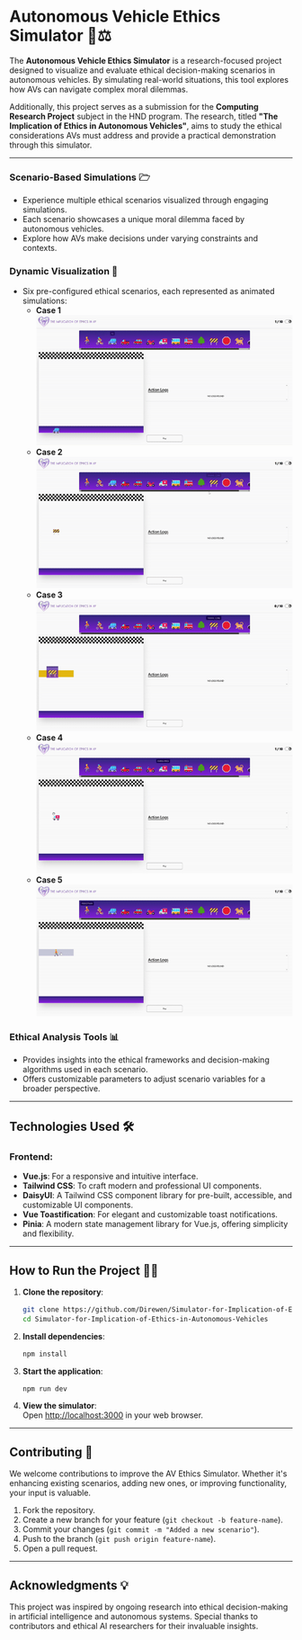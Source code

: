 # Autonomous Vehicle Ethics Simulator 🚗⚖️  

The **Autonomous Vehicle Ethics Simulator** is a research-focused project designed to visualize and evaluate ethical decision-making scenarios in autonomous vehicles. By simulating real-world situations, this tool explores how AVs can navigate complex moral dilemmas.  

Additionally, this project serves as a submission for the **Computing Research Project** subject in the HND program. The research, titled **"The Implication of Ethics in Autonomous Vehicles"**, aims to study the ethical considerations AVs must address and provide a practical demonstration through this simulator.  

---

### **Scenario-Based Simulations 🗁️**
- Experience multiple ethical scenarios visualized through engaging simulations.  
- Each scenario showcases a unique moral dilemma faced by autonomous vehicles.  
- Explore how AVs make decisions under varying constraints and contexts.

### **Dynamic Visualization 🎥**
- Six pre-configured ethical scenarios, each represented as animated simulations:  
  - **Case 1**  
    ![Case 1](https://github.com/Direwen/Simulator-for-Implication-of-Ethics-in-Autonomous-Vehicles/blob/main/src/assets/case1.gif?raw=true)  
  - **Case 2**  
    ![Case 2](https://github.com/Direwen/Simulator-for-Implication-of-Ethics-in-Autonomous-Vehicles/blob/main/src/assets/case2.gif?raw=true)  
  - **Case 3**  
    ![Case 3](https://github.com/Direwen/Simulator-for-Implication-of-Ethics-in-Autonomous-Vehicles/blob/main/src/assets/case3.gif?raw=true)  
  - **Case 4**  
    ![Case 4](https://github.com/Direwen/Simulator-for-Implication-of-Ethics-in-Autonomous-Vehicles/blob/main/src/assets/case4.gif?raw=true)  
  - **Case 5**  
    ![Case 5](https://github.com/Direwen/Simulator-for-Implication-of-Ethics-in-Autonomous-Vehicles/blob/main/src/assets/case5.gif?raw=true)  


### **Ethical Analysis Tools 📊**
- Provides insights into the ethical frameworks and decision-making algorithms used in each scenario.  
- Offers customizable parameters to adjust scenario variables for a broader perspective.

---

## **Technologies Used** 🛠️

### **Frontend:**
- **Vue.js**: For a responsive and intuitive interface.  
- **Tailwind CSS**: To craft modern and professional UI components.  
- **DaisyUI**: A Tailwind CSS component library for pre-built, accessible, and customizable UI components.  
- **Vue Toastification**: For elegant and customizable toast notifications.  
- **Pinia**: A modern state management library for Vue.js, offering simplicity and flexibility.

---

## **How to Run the Project** 🏃‍♂️

1. **Clone the repository**:  
   ```bash
   git clone https://github.com/Direwen/Simulator-for-Implication-of-Ethics-in-Autonomous-Vehicles.git
   cd Simulator-for-Implication-of-Ethics-in-Autonomous-Vehicles
   ```

2. **Install dependencies**:  
   ```bash
   npm install
   ```

3. **Start the application**:  
   ```bash
   npm run dev
   ```

4. **View the simulator**:  
   Open [http://localhost:3000](http://localhost:3000) in your web browser.

---

## **Contributing** 🤝

We welcome contributions to improve the AV Ethics Simulator. Whether it's enhancing existing scenarios, adding new ones, or improving functionality, your input is valuable.

1. Fork the repository.  
2. Create a new branch for your feature (`git checkout -b feature-name`).  
3. Commit your changes (`git commit -m "Added a new scenario"`).  
4. Push to the branch (`git push origin feature-name`).  
5. Open a pull request.

---

## **Acknowledgments** 💡

This project was inspired by ongoing research into ethical decision-making in artificial intelligence and autonomous systems. Special thanks to contributors and ethical AI researchers for their invaluable insights.
